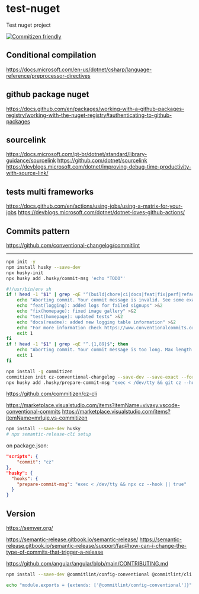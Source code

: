 # test-nuget
Test nuget project

[![Commitizen friendly](https://img.shields.io/badge/commitizen-friendly-brightgreen.svg)](http://commitizen.github.io/cz-cli/)

## Conditional compilation
https://docs.microsoft.com/en-us/dotnet/csharp/language-reference/preprocessor-directives

## github package nuget
https://docs.github.com/en/packages/working-with-a-github-packages-registry/working-with-the-nuget-registry#authenticating-to-github-packages



## sourcelink
https://docs.microsoft.com/pt-br/dotnet/standard/library-guidance/sourcelink
https://github.com/dotnet/sourcelink
https://devblogs.microsoft.com/dotnet/improving-debug-time-productivity-with-source-link/


## tests multi frameworks
https://docs.github.com/en/actions/using-jobs/using-a-matrix-for-your-jobs
https://devblogs.microsoft.com/dotnet/dotnet-loves-github-actions/


## Commits pattern
https://github.com/conventional-changelog/commitlint






--------
```bash
npm init -y
npm install husky --save-dev
npx husky-init
npx husky add .husky/commit-msg 'echo "TODO"'
```

```bash
#!/usr/bin/env sh
if ! head -1 "$1" | grep -qE "^(build|chore|ci|docs|feat|fix|perf|refactor|revert|style|test)(\(.+?\))?: .{1,}$"; then
    echo "Aborting commit. Your commit message is invalid. See some examples below:" >&2
    echo "feat(logging): added logs for failed signups" >&2
    echo "fix(homepage): fixed image gallery" >&2
    echo "test(homepage): updated tests" >&2
    echo "docs(readme): added new logging table information" >&2
    echo "For more information check https://www.conventionalcommits.org/en/v1.0.0/ for more details" >&2
    exit 1
fi
if ! head -1 "$1" | grep -qE "^.{1,89}$"; then
    echo "Aborting commit. Your commit message is too long. Max length is 89 characters" >&2
    exit 1
fi
```

```bash
npm install -g commitizen
commitizen init cz-conventional-changelog --save-dev --save-exact --force
npx husky add .husky/prepare-commit-msg "exec < /dev/tty && git cz --hook || true”
```

https://github.com/commitizen/cz-cli


https://marketplace.visualstudio.com/items?itemName=vivaxy.vscode-conventional-commits
https://marketplace.visualstudio.com/items?itemName=mrluje.vs-commitizen


```bash
npm install --save-dev husky
# npx semantic-release-cli setup
```


on package.json:
```json
"scripts": {
    "commit": "cz"
},
"husky": {
  "hooks": {
    "prepare-commit-msg": "exec < /dev/tty && npx cz --hook || true"
  }
}
```



## Version
https://semver.org/







https://semantic-release.gitbook.io/semantic-release/
https://semantic-release.gitbook.io/semantic-release/support/faq#how-can-i-change-the-type-of-commits-that-trigger-a-release

https://github.com/angular/angular/blob/main/CONTRIBUTING.md


```sh
npm install --save-dev @commitlint/config-conventional @commitlint/cli

echo "module.exports = {extends: ['@commitlint/config-conventional']}" > commitlint.config.js



```








